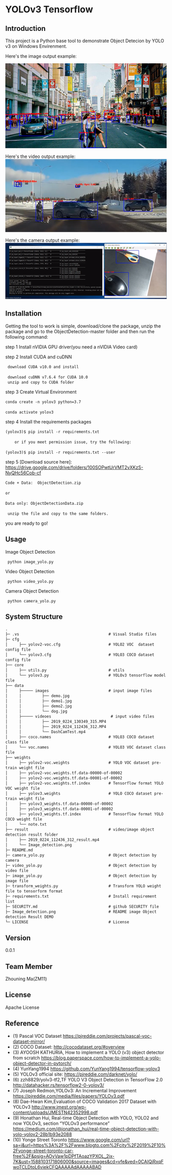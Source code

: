 ﻿# YOLOv3 Tensorflow

Introduction
-
This project is a Python base tool to demonstrate Object Detecion by YOLO v3 on Windows Envirenment.


Here's the image output example:

![Image Object Detection DEMO](result/Image_detection.png)

Here's the video output example:
[![Video Object Detaction DEMO](videoCapture.PNG)](https://youtu.be/7O721Zt6wE8)

Here's the camera output example:
[![Camera Object Detaction DEMO](cameraCapture.PNG)](https://youtu.be/GHK44tlMlcA)



Installation
-
Getting the tool to work is simple, download/clone the package, unzip the package and go to the ObjectDetection-master folder and then run the following command:

step 1
Install nVIDIA GPU driver(you need a nVIDIA Video card)

step 2
Install CUDA and cuDNN

     download CUDA v10.0 and install

     download cuDNN v7.6.4 for CUDA 10.0
     unzip and copy to CUDA folder

step 3
Create Virtual Environment

    conda create -n yolov3 python=3.7

    conda activate yolov3

step 4
Install the requirements packages

    (yolov3)$ pip install -r requirements.txt 
    
        or if you meet permission issue, try the following:
    
    (yolov3)$ pip install -r requirements.txt --user 

step 5
[Download source here]:
    https://drive.google.com/drive/folders/100SOPwtUrVMT2vXKzS-NyQHc56Cob-cf

    Code + Data:  ObjectDetection.zip

    or

    Data only: ObjectDetectionData.zip

     unzip the file and copy to the same folders.

you are ready to go!


Usage
-
Image Object Detection

     python image_yolo.py


Video Object Detection

     python video_yolo.py

Camera Object Detection

     python camera_yolo.py


System Structure
-



    .
    ├─ .vs                                       # Visual Studio files
    ├─ cfg
    │     ├── yolov2-voc.cfg                     # YOLO2 VOC  dataset config file
    │     └── yolov3.cfg                         # YOLO3 COCO dataset config file
    ├── core
    │     ├── utils.py                           # utils
    │     └── yolov3.py                          # YOLOv3 tensorflow model file
    ├── data 
    │     ├───── images                          # input image files
    │     │         ├── demo.jpg               
    │     │         ├── demo1.jpg              
    │     │         ├── demo2.jpg              
    │     │         └── dog.jpg 
    │     ├───── videoes                          # input video files
    │     │         ├── 2019_0224_130349_315.MP4
    │     │         ├── 2019_0224_112436_312.MP4
    │     │         └── DashCamTest.mp4
    │     ├── coco.names                         # YOLO3 COCO dataset class file 
    │     └── voc.names                          # YOLO3 VOC dataset class file 
    ├── weights
    │     ├── yolov2-voc.weights                 # YOLO VOC dataset pre-train weight file                       
    │     ├── yolov2-voc.weights.tf.data-00000-of-00002
    │     ├── yolov2-voc.weights.tf.data-00001-of-00002
    │     ├── yolov2-voc.weights.tf.index        # Tensorflow format YOLO VOC weight file
    │     ├── yolov3.weights                     # YOLO COCO dataset pre-train weight file                        
    │     ├── yolov3_weights.tf.data-00000-of-00002
    │     ├── yolov3_weights.tf.data-00001-of-00002
    │     ├── yolov3_weights.tf.index            # Tensorflow format YOLO COCO weight file
    │     └── note.txt                           
    ├── result                                   # video/image object detection result folder  
    │     ├── 2019_0224_112436_312_result.mp4    
    │     └── Image_detection.png
    ├─ README.md
	├─ camera_yolo.py                            # Object detection by camera
	├─ video_yolo.py                             # Object detection by video file
	├─ image_yolo.py                             # Object detection by image file
	├─ transform_weights.py                      # Transform YOLO weight file to tensorform format
	├─ requirements.txt                          # Install requirement list
    ├─ SECURITY.md                               # github SECURITY file
	├─ Image_detection.png                       # README image Object detection Result DEMO
    └─ LICENSE                                   # License 

Version
-
0.0.1 

Team Member
-
Zhouning Ma(ZM11)

License
-
Apache License



Reference
-
*  (1) Pascal VOC Dataset  https://pjreddie.com/projects/pascal-voc-dataset-mirror/
*  (2) COCO Dataset: http://cocodataset.org/#overview
*  (3) AYOOSH KATHURIA, How to implement a YOLO (v3) object detector from scratch https://blog.paperspace.com/how-to-implement-a-yolo-object-detector-in-pytorch/
*  (4) YunYang1994 https://github.com/YunYang1994/tensorflow-yolov3
*  (5) YOLOv3 official site: https://pjreddie.com/darknet/yolo/
*  (6) zzh8829/yolv3-tf2,TF YOLO V3 Object Detection in TensorFlow 2.0 http://datahacker.rs/tensorflow2-0-yolov3/
*  (7) Joseph Redmon,YOLOv3: An Incremental Improvement https://pjreddie.com/media/files/papers/YOLOv3.pdf
*  (8) Dae-Hwan Kim,Evaluation of COCO Validation 2017 Dataset with YOLOv3 http://www.jmest.org/wp-content/uploads/JMESTN42352998.pdf
*  (9) Honathan Hui, Real-time Object Detection with YOLO, YOLO2 and now YOLOv3, section “YOLOv3 performance”  https://medium.com/@jonathan_hui/real-time-object-detection-with-yolo-yolov2-28b1b93e2088
*  (10) Yonge Street Toronto https://www.google.com/url?sa=i&url=https%3A%2F%2Fwww.blogto.com%2Fcity%2F2019%2F10%2Fyonge-street-toronto-car-free%2F&psig=AOvVaw1pDPfTAoazYPXOL_2ix-7K&ust=1588103171806000&source=images&cd=vfe&ved=0CAIQjRxqFwoTCLDtoL6viekCFQAAAAAdAAAAABAD
 